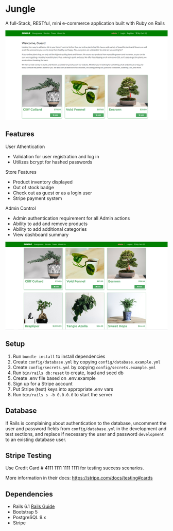 # Jungle

A full-Stack, RESTful, mini e-commerce application built with Ruby on Rails 

 ![Jungle App](https://github.com/thien-trieu/jungle-rails/blob/master/docs/jungle_guest.PNG)

## Features

User Athentication
- Validation for user registration and log in
- Utilizes bcrypt for hashed passwords

Store Features
- Product inventory displayed
- Out of stock badge
- Check out as guest or as a login user
- Stripe payment system

Admin Control
- Admin authentication requirement for all Admin actions
- Ability to add and remove products
- Ability to add additional categories
- View dashboard summary

 ![Jungle Product](https://github.com/thien-trieu/jungle-rails/blob/master/docs/jungle_products.PNG)

## Setup

1. Run `bundle install` to install dependencies
2. Create `config/database.yml` by copying `config/database.example.yml`
3. Create `config/secrets.yml` by copying `config/secrets.example.yml`
4. Run `bin/rails db:reset` to create, load and seed db
5. Create .env file based on .env.example
6. Sign up for a Stripe account
7. Put Stripe (test) keys into appropriate .env vars
8. Run `bin/rails s -b 0.0.0.0` to start the server

## Database

If Rails is complaining about authentication to the database, uncomment the user and password fields from `config/database.yml` in the development and test sections, and replace if necessary the user and password `development` to an existing database user.

## Stripe Testing

Use Credit Card # 4111 1111 1111 1111 for testing success scenarios.

More information in their docs: <https://stripe.com/docs/testing#cards>

## Dependencies

- Rails 6.1 [Rails Guide](http://guides.rubyonrails.org/v6.1/)
- Bootstrap 5
- PostgreSQL 9.x
- Stripe
